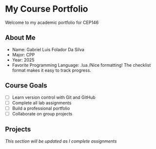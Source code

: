 # My Course Portfolio

Welcome to my academic portfolio for CEP146

## About Me
- Name: Gabriel Luis Folador Da Silva
- Major: CPP
- Year: 2025
- Favorite Programming Language: .lua /Nice formatting! The checklist format makes it easy to track progress.

## Course Goals
- [ ] Learn version control with Git and GitHub
- [ ] Complete all lab assignments
- [ ] Build a professional portfolio
- [ ] Collaborate on group projects

## Projects
*This section will be updated as I complete assignments*
